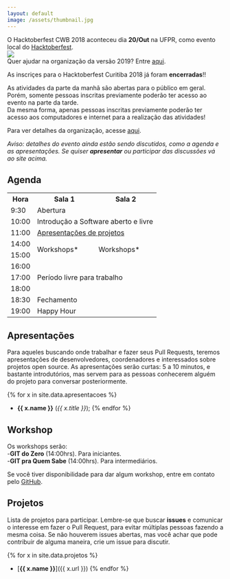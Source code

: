 ```yaml
---
layout: default
image: /assets/thumbnail.jpg
---
```


<p class="anuncio">
O Hacktoberfest CWB 2018 aconteceu dia <strong>20/Out</strong> na UFPR, como evento
local do
<a href="https://hacktoberfest.digitalocean.com/">Hacktoberfest</a>.
<br>
<img src="{{site.baseurl}}/assets/fechamento.jpg">
<br>
Quer ajudar na organização da versão 2019? Entre
<a href="https://github.com/hacktoberfestcwb/2019">aqui</a>.
</p>

As inscriçes para o Hacktoberfest Curitiba 2018 já foram <strong>encerradas</strong>!!  

As atividades da parte da manhã são abertas para o público em geral. Porém, somente pessoas inscritas previamente poderão ter acesso ao evento na parte da tarde.  
Da mesma forma, apenas pessoas inscritas previamente poderão ter acesso aos computadores e internet para a realização das atividades!
</p>

Para ver detalhes da organização, acesse
[aqui](https://github.com/hacktoberfestcwb/2018/).

*Aviso: detalhes do evento ainda estão sendo discutidos, como a agenda e as
apresentações. Se quiser **apresentar** ou participar das discussões vá ao site acima.*

## Agenda

<table>
  <tr class="bg-emph">
    <th class="text-right">Hora</th>
    <th class="text-center">Sala 1</th>
    <th class="text-center">Sala 2</th>
  </tr>
  <tr>
    <td class="text-right">9:30</td>
    <td colspan="2">Abertura</td>
  </tr>
  <tr>
    <td class="text-right">10:00</td>
    <td colspan="2">Introdução a Software aberto e livre</td>
  </tr>
  <tr>
    <td class="text-right">11:00</td>
    <td colspan="2">
      <a href="#apre">Apresentações de projetos</a>
    </td>
  </tr>
  <tr>
    <td class="text-right">14:00</td>
    <td rowspan="2">Workshops*</td>
    <td rowspan="2">Workshops*</td>
  </tr>
  <tr>
    <td class="text-right">15:00</td>
  </tr>
  <tr>
    <td class="text-right">16:00</td>
    <td colspan="2" rowspan="3">Período livre para trabalho</td>
  </tr>
  <tr>
    <td class="text-right">17:00</td>
  </tr>
  <tr>
    <td class="text-right">18:00</td>
  </tr>
  <tr>
    <td class="text-right">18:30</td>
    <td colspan="2">Fechamento</td>
  </tr>
  <tr>
    <td class="text-right">19:00</td>
    <td class="bg-emph" colspan="2">Happy Hour</td>
  </tr>
</table>

<h2 id="apre">Apresentações</h2>

Para aqueles buscando onde trabalhar e fazer seus Pull Requests, teremos apresentações
de desenvolvedores, coordenadores e interessados sobre projetos open source.
As apresentações serão curtas: 5 a 10 minutos, e bastante introdutórios, mas servem para
as pessoas conhecerem alguém do projeto para conversar posteriormente.

{% for x in site.data.apresentacoes %}
- **{{ x.name }}** (*{{ x.title }}*);
{% endfor %}

## Workshop

Os workshops serão:  
-**GIT do Zero** (14:00hrs). Para iniciantes.  
-**GIT pra Quem Sabe** (14:00hrs). Para intermediários.  


Se você tiver disponibilidade para dar algum workshop, entre em contato pelo
[GitHub](https://github.com/hacktoberfestcwb/2018/).

## Projetos

Lista de projetos para participar. Lembre-se que buscar **issues** e comunicar o
interesse em fazer o Pull Request, para evitar múltiplas pessoas fazendo a mesma coisa.
Se não houverem issues abertas, mas você achar que pode contribuir de alguma maneira,
crie um issue para discutir.

{% for x in site.data.projetos %}
- [**{{ x.name }}**]({{ x.url }})
{% endfor %}

